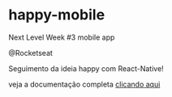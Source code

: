 # happy-mobile

Next Level Week #3 mobile app 

@Rocketseat

Seguimento da ideia happy com React-Native!

veja a documentação completa <a href="https://github.com/mateusfg7/Happy">clicando aqui</a>
